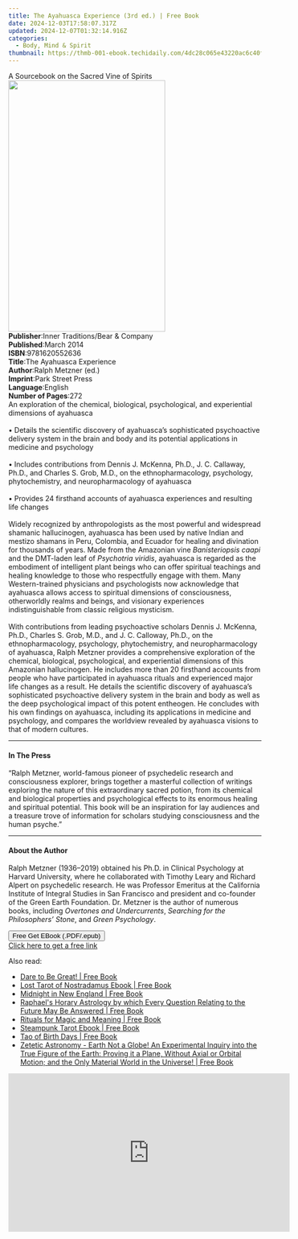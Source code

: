 ```yaml
---
title: The Ayahuasca Experience (3rd ed.) | Free Book
date: 2024-12-03T17:58:07.317Z
updated: 2024-12-07T01:32:14.916Z
categories:
  - Body, Mind & Spirit
thumbnail: https://thmb-001-ebook.techidaily.com/4dc28c065e43220ac6c40f9137e190756fd4149fe986e0d0720140edbd9f7d44.jpg
---
```

<main id="book-container">
  <div class="flex flex-col">
    <div class="book-brief flex-1 py-6 px-4 sm:p-6 md:py-10 md:px-8">
      <!-- brief-->
      <div class="book-brief-main">
        A Sourcebook on the Sacred Vine of Spirits
      </div>
    </div>
    <div
      class="book-meta-info flex-1 grid gap-4 col-start-1 col-end-3 row-start-1 sm:mb-6 sm:grid-cols-4 lg:gap-6 lg:col-start-2 lg:row-end-6 lg:row-span-6 lg:mb-0"
    >
      <div
        class="book-meta-info-left place-content-center mt-4 p-4 text-sm leading-6 col-start-2 col-span-2 dark:text-slate-400"
      >
        <img
          class="w-full h-500 object-cover rounded-lg sm:h-255 sm:col-span-2 lg:col-span-full"
          src="https://img-001-ebook.techidaily.com/6fd5191400978f9ce1fef94c94c8df23203db909a071e2df96d3594686a00a92.jpg"
          alt=""
          width="312"
          height="500"
        />
      </div>
      <div
        class="book-meta-info-right mt-2 col-start-1 row-start-2 col-span-3 self-center"
      >
        <!-- meta data  -->
        <div class="flex flex-col px-4 md:px-8">
          <div class="flex-1">
            <strong>Publisher</strong>:<span class="px-2"
              >Inner Traditions/Bear &amp; Company</span
            >
          </div>
          <div class="flex-1">
            <strong>Published</strong>:<span class="px-2">March 2014</span>
          </div>
          <div class="flex-1">
            <strong>ISBN</strong>:<span class="px-2">9781620552636</span>
          </div>
          <div class="flex-1">
            <strong>Title</strong>:<span class="px-2"
              >The Ayahuasca Experience</span
            >
          </div>
          <div class="flex-1">
            <strong>Author</strong>:<span class="px-2"
              >Ralph Metzner (ed.)</span
            >
          </div>
          <div class="flex-1">
            <strong>Imprint</strong>:<span class="px-2">Park Street Press</span>
          </div>
          <div class="flex-1">
            <strong>Language</strong>:<span class="px-2">English</span>
          </div>
          <div class="flex-1">
            <strong>Number of Pages</strong>:<span class="px-2">272</span>
          </div>
        </div>
      </div>
    </div>
    <div class="book-description flex-1 py-6 px-4 sm:p-6 md:py-10 md:px-8">
      <div class="book-description-main">
        <div accordion-content="" id="description">
          An exploration of the chemical, biological, psychological, and
          experiential dimensions of ayahuasca <br />
          <br />• Details the scientific discovery of ayahuasca’s sophisticated
          psychoactive delivery system in the brain and body and its potential
          applications in medicine and psychology <br />
          <br />• Includes contributions from Dennis J. McKenna, Ph.D., J. C.
          Callaway, Ph.D., and Charles S. Grob, M.D., on the ethnopharmacology,
          psychology, phytochemistry, and neuropharmacology of ayahuasca <br />
          <br />• Provides 24 firsthand accounts of ayahuasca experiences and
          resulting life changes <br />
          <br />Widely recognized by anthropologists as the most powerful and
          widespread shamanic hallucinogen, ayahuasca has been used by native
          Indian and mestizo shamans in Peru, Colombia, and Ecuador for healing
          and divination for thousands of years. Made from the Amazonian vine
          <i>Banisteriopsis caapi</i> and the DMT-laden leaf of
          <i>Psychotria viridis</i>, ayahuasca is regarded as the embodiment of
          intelligent plant beings who can offer spiritual teachings and healing
          knowledge to those who respectfully engage with them. Many
          Western-trained physicians and psychologists now acknowledge that
          ayahuasca allows access to spiritual dimensions of consciousness,
          otherworldly realms and beings, and visionary experiences
          indistinguishable from classic religious mysticism. <br />
          <br />With contributions from leading psychoactive scholars Dennis J.
          McKenna, Ph.D., Charles S. Grob, M.D., and J. C. Calloway, Ph.D., on
          the ethnopharmacology, psychology, phytochemistry, and
          neuropharmacology of ayahuasca, Ralph Metzner provides a comprehensive
          exploration of the chemical, biological, psychological, and
          experiential dimensions of this Amazonian hallucinogen. He includes
          more than 20 firsthand accounts from people who have participated in
          ayahuasca rituals and experienced major life changes as a result. He
          details the scientific discovery of ayahuasca’s sophisticated
          psychoactive delivery system in the brain and body as well as the deep
          psychological impact of this potent entheogen. He concludes with his
          own findings on ayahuasca, including its applications in medicine and
          psychology, and compares the worldview revealed by ayahuasca visions
          to that of modern cultures.
        </div>
        <div class="accordion-fader"></div>
      </div>
    </div>
    <div class="book-excerpts flex-1 py-6 px-4 sm:p-6 md:py-10 md:px-8">
      <!-- excerpts-->
      <div class="book-excerpts-main">
        <hr />
        <h4 class="placeholder placeholder-heading">
          <span>In The Press</span>
        </h4>
        <p>
          “Ralph Metzner, world-famous pioneer of psychedelic research and
          consciousness explorer, brings together a masterful collection of
          writings exploring the nature of this extraordinary sacred potion,
          from its chemical and biological properties and psychological effects
          to its enormous healing and spiritual potential. This book will be an
          inspiration for lay audiences and a treasure trove of information for
          scholars studying consciousness and the human psyche.”
        </p>
      </div>
    </div>
    <div class="book-about-author flex-1 py-6 px-4 sm:p-6 md:py-10 md:px-8">
      <!-- about author-->
      <div class="book-main-author-main">
        <hr />
        <h4 class="placeholder placeholder-heading">
          <span>About the Author</span>
        </h4>
        <p>
          Ralph Metzner (1936–2019) obtained his Ph.D. in Clinical Psychology at
          Harvard University, where he collaborated with Timothy Leary and
          Richard Alpert on psychedelic research. He was Professor Emeritus at
          the California Institute of Integral Studies in San Francisco and
          president and co-founder of the Green Earth Foundation. Dr. Metzner is
          the author of numerous books, including
          <i>Overtones and Undercurrents</i>,
          <i>Searching for the Philosophers’ Stone</i>, and
          <i>Green Psychology</i>.
        </p>
      </div>
    </div>
    <div class="book-free-get flex-1 py-6 px-4 sm:p-6 md:py-10 md:px-8">
      <button
        id="btn-free-get"
        class="bg-blue-500 hover:bg-blue-700 text-white font-bold py-2 px-4 rounded"
      >
        Free Get EBook (.PDF/.epub)
      </button>
      <div id="countdown-display" class="px-2 text-lg mt-2"></div>
      <a
        id="free-link"
        class="hidden bg-blue-500 hover:bg-blue-700 text-white font-bold py-2 px-4 rounded"
        href="https://www.ebooks.com/en-us/book/95783081/the-ayahuasca-experience/ralph-metzner/"
        target="_blank"
        >Click here to get a free link</a
      >
    </div>
    <script>
      let countdownTime = 0;
      let countdownInterval = null;
      document
        .getElementById('btn-free-get')
        .addEventListener('click', startCountdown);
      function startCountdown() {
        countdownTime = new Date().getTime() + 60000 * 3;
        countdownInterval = setInterval(updateCountdown, 1000);
        document.getElementById('btn-free-get').disabled = true;
        document
          .getElementById('btn-free-get')
          .classList.add('bg-gray-500', 'cursor-not-allowed');
      }
      function updateCountdown() {
        let currentTime = new Date().getTime();
        let timeLeft = countdownTime - currentTime;
        let secondsLeft = Math.floor(timeLeft / 1000);
        document.getElementById('countdown-display').innerHTML =
          `Remaining time: ${secondsLeft} seconds.`;
        if (secondsLeft <= 0) {
          clearInterval(countdownInterval);
          document.getElementById('btn-free-get').classList.add('hidden');
          document.getElementById('free-link').classList.remove('hidden');
          document.getElementById('countdown-display').innerHTML = '';
        }
      }
    </script>
  </div>
</main>

<ins class="adsbygoogle"
      style="display:block"
      data-ad-client="ca-pub-7571918770474297"
      data-ad-slot="8358498916"
      data-ad-format="auto"
      data-full-width-responsive="true"></ins>
    

<span class="atpl-alsoreadstyle">Also read:</span>
<div><ul>
<li><a href="https://novels-ebooks.techidaily.com/1384930-9781101660867-dare-to-be-great/"><u>Dare to Be Great! | Free Book</u></a></li>
<li><a href="https://novels-ebooks.techidaily.com/138522737-9781462919109-lost-tarot-of-nostradamus-ebook/"><u>Lost Tarot of Nostradamus Ebook | Free Book</u></a></li>
<li><a href="https://novels-ebooks.techidaily.com/1378909-9781461741473-midnight-in-new-england/"><u>Midnight in New England | Free Book</u></a></li>
<li><a href="https://novels-ebooks.techidaily.com/138543628-9781528783569-raphaels-horary-astrology-by-which-every-question-relating-to-the-future-may-be-answered/"><u>Raphael's Horary Astrology by which Every Question Relating to the Future May Be Answered | Free Book</u></a></li>
<li><a href="https://novels-ebooks.techidaily.com/138543384-9781633535367-rituals-for-magic-and-meaning/"><u>Rituals for Magic and Meaning | Free Book</u></a></li>
<li><a href="https://novels-ebooks.techidaily.com/138522742-9781462919086-steampunk-tarot-ebook/"><u>Steampunk Tarot Ebook | Free Book</u></a></li>
<li><a href="https://novels-ebooks.techidaily.com/138522725-9781462914876-tao-of-birth-days/"><u>Tao of Birth Days | Free Book</u></a></li>
<li><a href="https://novels-ebooks.techidaily.com/138543674-9781528783118-zetetic-astronomy-earth-not-a-globe-an-experimental-inquiry-into-the-true-figure-of-the-earth-proving-it-a-plane-without-axial-or-orbital-motion-and-the-only-ma/"><u>Zetetic Astronomy - Earth Not a Globe! An Experimental Inquiry into the True Figure of the Earth: Proving it a Plane, Without Axial or Orbital Motion; and the Only Material World in the Universe! | Free Book</u></a></li>
</ul></div>

<!-- affiliate ads begin -->
<iframe width="560" height="315" src="https://www.youtube.com/embed/YwOwUI47FuU?si=NK7IEELjx7_SJSl2" title="YouTube video player" frameborder="0" allow="accelerometer; autoplay; clipboard-write; encrypted-media; gyroscope; picture-in-picture; web-share" referrerpolicy="strict-origin-when-cross-origin" allowfullscreen></iframe>
<!-- affiliate ads end -->


